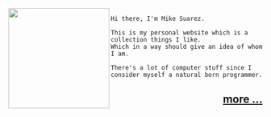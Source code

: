 <img align="left" height="200" src="http://msuarz.com/img/minime.png" />

```text
Hi there, I'm Mike Suarez. 

This is my personal website which is a collection things I like.
Which in a way should give an idea of whom I am. 

There's a lot of computer stuff since I consider myself a natural born programmer.
```
<h2 align=right>
  <a href="https://github.com/msuarz/msuarz.github.com/wiki/index">more ...</a>
</h2>
